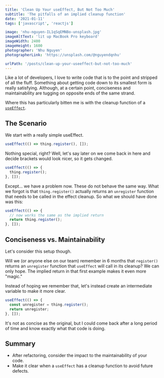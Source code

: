 ```yaml
---
title: 'Clean Up Your useEffect, But Not Too Much'
subtitle: 'The pitfalls of an implied cleanup function'
date: '2021-01-11'
tags: ['javascript', 'reactjs']

image: 'nhu-nguyen-IL1qSqEMNBo-unsplash.jpg'
imageAltText: 'lit up MacBook Pro keyboard'
imageWidth: 2400
imageHeight: 1600
photographer: 'Nhu Nguyen'
photographerLink: 'https://unsplash.com/@nguyendqnhu'

urlPath: '/posts/clean-up-your-useeffect-but-not-too-much'
---
```


Like a lot of developers, I love to write code that is to the point
and stripped of all the fluff. Something about getting code down to
its smallest form is really satisfying. Although, at a certain
point, conciseness and maintainability are tugging on opposite ends
of the same strand.

Where this has particularly bitten me is with the cleanup function of
a [`useEffect`](https://reactjs.org/docs/hooks-reference.html#useeffect).

## The Scenario

We start with a really simple useEffect.

```javascript
useEffect(() => thing.register(), []);
```

Nothing special, right? Well, let's say later on we come back in
here and decide brackets would look nicer, so it gets changed.

```javascript
useEffect(() => {
  thing.register();
}, []);
```

Except... we have a problem now. These do not behave the same way.
What we forgot is that `thing.register()` actually returns an
`unregister` function that needs to be called in the effect cleanup.
So what we should have done was this:

```javascript
useEffect(() => {
  // now works the same as the implied return
  return thing.register();
}, []);
```

## Conciseness vs. Maintainability

Let's consider this setup though.

Will we (or anyone else on our team) remember in 6 months that
`register()` returns an `unregister` function that `useEffect` will
call in its cleanup? We can only hope. The implied return in that
first example makes it even more "magic."

Instead of hoping we remember that, let's instead create an
intermediate variable to make it more clear.

```javascript
useEffect(() => {
  const unregister = thing.register();
  return unregister;
}, []);
```

It's not as concise as the original, but I could come back after a
long period of time and know exactly what that code is doing.

## Summary

- After refactoring, consider the impact to the maintainability of
  your code.
- Make it clear when a `useEffect` has a cleanup function to avoid
  future defects.
